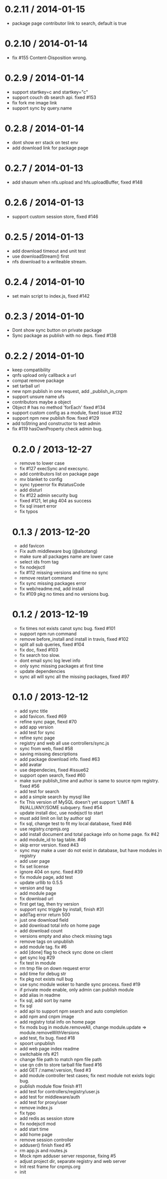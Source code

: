 
0.2.11 / 2014-01-15 
==================

  * package page contributor link to search, default is true

0.2.10 / 2014-01-14 
==================

  * fix #155 Content-Disposition wrong.

0.2.9 / 2014-01-14 
==================

  * support startkey=c and startkey="c"
  * support couch db search api. fixed #153
  * fix fork me image link
  * support sync by query.name

0.2.8 / 2014-01-14 
==================

  * dont show err stack on test env
  * add download link for package page

0.2.7 / 2014-01-13 
==================

  * add shasum when nfs.upload and hfs.uploadBuffer, fixed #148

0.2.6 / 2014-01-13 
==================

  * support custom session store, fixed #146

0.2.5 / 2014-01-13 
==================

  * add download timeout and unit test
  * use downloadStream() first
  * nfs download to a writeable stream.

0.2.4 / 2014-01-10 
==================

  * set main script to  index.js, fixed #142

0.2.3 / 2014-01-10 
==================

  * Dont show sync button on private package
  * Sync package as publish with no deps. fixed #138

0.2.2 / 2014-01-10 
==================

  * keep compatibility
  * qnfs upload only callback a url
  * compat remove package
  * set tarball url
  * new npm publish in one request, add _publish_in_cnpm
  * support unsure name ufs
  * contributors maybe a object
  * Object #<Object> has no method 'forEach' fixed #134
  * support custom config as a module, fixed issue #132
  * support npm new publish flow. fixed #129
  * add toString and constructor to test admin
  * fix #119 hasOwnProperty check admin bug.

0.2.0 / 2013-12-27 
==================

  * remove to lower case
  * fix #127 execSync and execsync.
  * add contributors list on package page
  * mv blanket to config
  * sync typeerror fix #statusCode
  * add disturl
  * fix #122 admin security bug
  * fixed #121, let pkg 404 as success
  * fix sql insert error
  * fix typos

0.1.3 / 2013-12-20
==================

  * add favicon
  * Fix auth middleware bug (@alsotang)
  * make sure all packages name are lower case
  * select ids from tag
  * fix nodejsctl
  * fix #112 missing versions and time no sync
  * remove restart command
  * fix sync missing packages error
  * fix web/readme.md, add install
  * fix #109 pkg no times and no versions bug.

0.1.2 / 2013-12-19
==================

  * fix times not exists canot sync bug. fixed #101
  * support npm run command
  * remove before_install and install in travis, fixed #102
  * split all sub queries, fixed #104
  * fix doc, fixed #103
  * fix search too slow.
  * dont email sync log level info
  * only sync missing packages at first time
  * update dependencies
  * sync all will sync all the missing packages, fixed #97

0.1.0 / 2013-12-12
==================

  * add sync title
  * add favicon. fixed #69
  * refine sync page, fiexd #70
  * add app version
  * add test for sync
  * refine sync page
  * registry and web all use controllers/sync.js
  * sync from web, fixed #58
  * saving missing descriptions
  * add package download info. fixed #63
  * add avatar
  * use dependecies, fixed #issue62
  * support open search, fixed #60
  * make sure publish_time and author is same to source npm registry. fixed #56
  * add test for search
  * add a simple search by mysql like
  * fix This version of MySQL doesn't yet support 'LIMIT & IN/ALL/ANY/SOME subquery. fixed #54
  * update install doc, use nodejsctl to start
  * must add limit on list by author sql
  * fix sql, change test to fit my local database, fixed #46
  * use registry.cnpmjs.org
  * add install document and total package info on home page. fix #42
  * add module_id to tag table. #46
  * skip error version. fixed #43
  * sync may make a user do not exist in database, but have modules in registry
  * add user page
  * fix set license
  * ignore 404 on sync. fixed #39
  * fix module page, add test
  * update urllib to 0.5.5
  * version and tag
  * add module page
  * fix download url
  * first get tag, then try version
  * support sync triggle by install, finish #31
  * addTag error return 500
  * just one download field
  * add download total info on home page
  * add download count
  * versions empty and also check missing tags
  * remove tags on unpublish
  * add module tag. fix #6
  * add [done] flag to check sync done on client
  * get sync log #29
  * fix test in module
  * rm tmp file on down request error
  * add time for debug str
  * fix pkg not exists null bug
  * use sync module woker to handle sync process. fixed #19
  * if private mode enable, only admin can publish module
  * add alias in readme
  * fix sql, add sort by name
  * fix sql
  * add api to support npm search and auto completion
  * add npm and cnpm image
  * add registry total info on home page
  * fix mods bug in module.removeAll, change module.update => module.removeWithVersions
  * add test, fix bug. fixed #18
  * spoort unpublish
  * add web page index readme
  * switchable nfs #21
  * change file path to match npm file path
  * use qn cdn to store tarball file fixed #16
  * add GET /:name/:version, fixed #3
  * add module controller test cases; fix next module not exists logic bug.
  * publish module flow finish #11
  * add test for controllers/registry/user.js
  * add test for middleware/auth
  * add test for proxy/user
  * remove index.js
  * fix typo
  * add redis as session store
  * fix nodejsctl mod
  * add start time
  * add home page
  * remove session controller
  * adduser() finish fixed #5
  * rm app.js and routes.js
  * Mock npm adduser server response, fixing #5
  * adjust project dir, separate registry and web server
  * Init rest frame for cnpmjs.org
  * init
